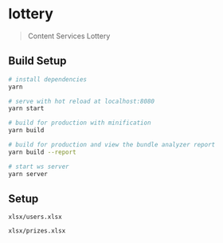 # lottery

> Content Services Lottery

## Build Setup

``` bash
# install dependencies
yarn

# serve with hot reload at localhost:8080
yarn start

# build for production with minification
yarn build

# build for production and view the bundle analyzer report
yarn build --report

# start ws server
yarn server
```

## Setup

`xlsx/users.xlsx`

`xlsx/prizes.xlsx`
